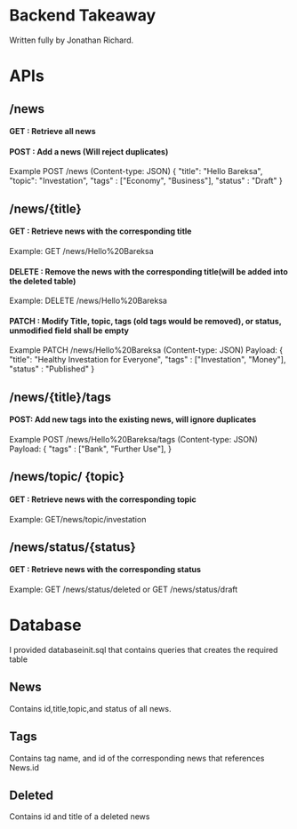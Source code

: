 # Backend Takeaway 
Written fully by Jonathan Richard.

# APIs
## /news
#### GET : Retrieve all news 
#### POST : Add a news (Will reject duplicates)
Example POST /news (Content-type: JSON)
{
    "title": "Hello Bareksa",
    "topic": "Investation",
    "tags" : ["Economy", "Business"],
    "status" : "Draft"
}
## /news/{title}
#### GET : Retrieve news with the corresponding title 
Example: GET /news/Hello%20Bareksa
#### DELETE : Remove the news with the corresponding title(will be added into the deleted table)
Example: DELETE /news/Hello%20Bareksa
#### PATCH : Modify Title, topic, tags (old tags would be removed), or status, unmodified field shall be empty
Example  PATCH /news/Hello%20Bareksa (Content-type: JSON)
Payload:
{
    "title": "Healthy Investation for Everyone",
    "tags" : ["Investation", "Money"],
    "status" : "Published"
}

## /news/{title}/tags
#### POST: Add new tags into the existing news, will ignore duplicates
Example  POST /news/Hello%20Bareksa/tags (Content-type: JSON)
Payload:
{
    "tags" : ["Bank", "Further Use"],
}
## /news/topic/ {topic}
#### GET : Retrieve news with the corresponding topic
Example: GET/news/topic/investation

## /news/status/{status}
#### GET : Retrieve news with the corresponding status
Example: GET /news/status/deleted 
or
GET /news/status/draft


# Database
I provided databaseinit.sql that contains queries that creates the required table 
## News
Contains id,title,topic,and status of all news. 
## Tags
Contains tag name, and id of the corresponding news that references News.id 
## Deleted
Contains id and title of a deleted news